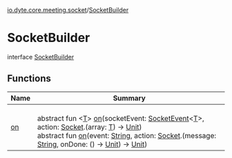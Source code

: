[io.dyte.core.meeting.socket](../index.md)/[SocketBuilder](index.md)

# SocketBuilder


interface [SocketBuilder](index.md)

## Functions

| Name | Summary |
|---|---|
| [on](on.md) | <br/>abstract fun &lt;[T](on.md)&gt; [on](on.md)(socketEvent: [SocketEvent](../-socket-event/index.md)&lt;[T](on.md)&gt;, action: [Socket](../-socket/index.md).(array: [T](on.md)) -&gt; [Unit](https://kotlinlang.org/api/latest/jvm/stdlib/kotlin/-unit/index.html))<br/>abstract fun [on](on.md)(event: [String](https://kotlinlang.org/api/latest/jvm/stdlib/kotlin/-string/index.html), action: [Socket](../-socket/index.md).(message: [String](https://kotlinlang.org/api/latest/jvm/stdlib/kotlin/-string/index.html), onDone: () -&gt; [Unit](https://kotlinlang.org/api/latest/jvm/stdlib/kotlin/-unit/index.html)) -&gt; [Unit](https://kotlinlang.org/api/latest/jvm/stdlib/kotlin/-unit/index.html)) |
